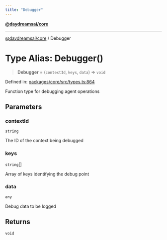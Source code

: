 ```yaml
---
title: "Debugger"
---
```


[**@daydreamsai/core**](./api-reference.md)

***

[@daydreamsai/core](./api-reference.md) / Debugger

# Type Alias: Debugger()

> **Debugger** = (`contextId`, `keys`, `data`) => `void`

Defined in: [packages/core/src/types.ts:864](https://github.com/dojoengine/daydreams/blob/95678f46ea3908883ec80d853a28c9f23ca4f5c2/packages/core/src/types.ts#L864)

Function type for debugging agent operations

## Parameters

### contextId

`string`

The ID of the context being debugged

### keys

`string`[]

Array of keys identifying the debug point

### data

`any`

Debug data to be logged

## Returns

`void`
